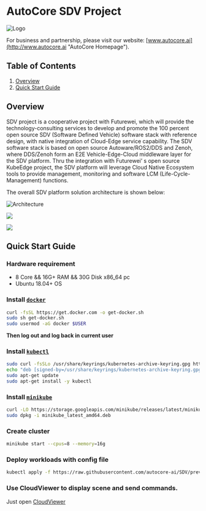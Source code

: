 # AutoCore SDV Project

![Logo](https://user-images.githubusercontent.com/71419791/117961292-88465b80-b350-11eb-9cb5-221226b419c9.png "AutoCore")

For business and partnership, please visit our website: [www.autocore.ai](http://www.autocore.ai "AutoCore Homepage").

## Table of Contents

1. [Overview](#overview)  
2. [Quick Start Guide](#quick-start-guide)


## Overview

SDV project is a cooperative project with Futurewei, which will provide the technology-consulting services to develop and promote the 100 percent open source SDV (Software Defined Vehicle) software stack with reference design, with native integration of Cloud-Edge service capability. The SDV software stack is based on open source Autoware/ROS2/DDS and Zenoh, where DDS/Zenoh form an E2E Vehicle-Edge-Cloud middleware layer for the SDV platform. Thru the integration with Futurewei’ s open source KubeEdge project, the SDV platform will leverage Cloud Native Ecosystem tools to provide management, monitoring and software LCM (Life-Cycle-Management) functions.

The overall SDV platform solution architecture is shown below:

![Architecture](https://user-images.githubusercontent.com/7805397/112237928-a2cc5480-8c7e-11eb-8917-7a23a9f9acfb.png "Architecture")

![](https://user-images.githubusercontent.com/7805397/112241214-c98d8980-8c84-11eb-8115-91281f22ac07.png)

![](https://user-images.githubusercontent.com/7805397/112241219-cd211080-8c84-11eb-8cd3-e7db20d08565.png)

## Quick Start Guide

### Hardware requirement

- 8 Core && 16G+ RAM && 30G Disk x86_64 pc
- Ubuntu 18.04+ OS

### Install [`docker`](https://docs.docker.com/engine/install/ubuntu/#install-using-the-convenience-script)

```bash
curl -fsSL https://get.docker.com -o get-docker.sh
sudo sh get-docker.sh
sudo usermod -aG docker $USER
```

**Then log out and log back in current user**

### Install [`kubectl`](https://kubernetes.io/docs/tasks/tools/install-kubectl-linux/#install-using-native-package-management)

```bash
sudo curl -fsSLo /usr/share/keyrings/kubernetes-archive-keyring.gpg https://packages.cloud.google.com/apt/doc/apt-key.gpg
echo "deb [signed-by=/usr/share/keyrings/kubernetes-archive-keyring.gpg] https://apt.kubernetes.io/ kubernetes-xenial main" | sudo tee /etc/apt/sources.list.d/kubernetes.list
sudo apt-get update
sudo apt-get install -y kubectl
```

### Install [`minikube`](https://minikube.sigs.k8s.io/docs/start/#what-youll-need)

```bash
curl -LO https://storage.googleapis.com/minikube/releases/latest/minikube_latest_amd64.deb
sudo dpkg -i minikube_latest_amd64.deb
```

### Create cluster

```bash
minikube start --cpus=8 --memory=16g
```

### Deploy workloads with config file

```bash
kubectl apply -f https://raw.githubusercontent.com/autocore-ai/SDV/preview/sdv_demo.yaml
```

### Use CloudViewer to display scene and send commands.

Just open [CloudViewer](https://autocore-ai.github.io/CloudViewer/)
